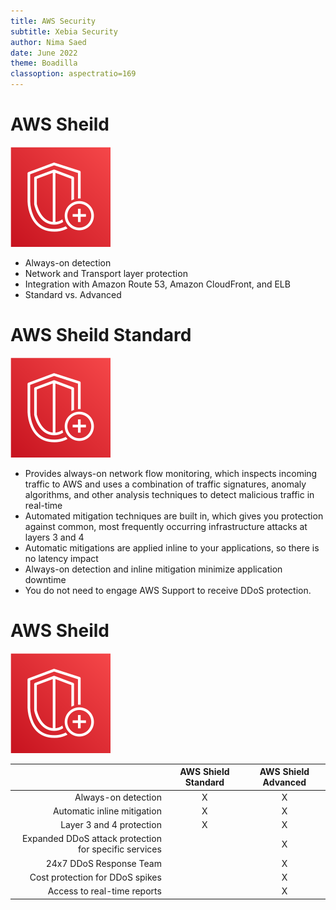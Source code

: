 ```yaml
---
title: AWS Security
subtitle: Xebia Security
author: Nima Saed
date: June 2022
theme: Boadilla
classoption: aspectratio=169
---
```


# AWS Sheild

![](../resources/images/aws_shield.svg)

- Always-on detection
- Network and Transport layer protection
- Integration with Amazon Route 53, Amazon CloudFront, and ELB
- Standard vs. Advanced

<!--

AWS Shield is a managed DDoS protection service that safeguards web applications that run on AWS. AWS Shield provides always-on detection and automatic inline mitigations that minimize application downtime and latency, so there is no need to engage AWS Support to benefit from DDoS protection.

There are two tiers of AWS Shield: Standard and Advanced. All AWS customers benefit from the automatic protections of AWS Shield Standard, at no additional charge. AWS Shield Standard defends against most common, frequently occurring network and transport layer DDoS attacks. For higher levels of protection against attacks targeting your web applications running on Amazon Elastic Compute Cloud (Amazon EC2), Elastic Load Balancing (ELB), Amazon CloudFront, and Amazon Route 53 resources, you can subscribe to AWS Shield Advanced.

-->

# AWS Sheild Standard

![](../resources/images/aws_shield.svg)

- Provides always-on network flow monitoring, which inspects incoming traffic to AWS and uses a combination of traffic signatures, anomaly algorithms, and other analysis techniques to detect malicious traffic in real-time
- Automated mitigation techniques are built in, which gives you protection against common, most frequently occurring infrastructure attacks at layers 3 and 4
- Automatic mitigations are applied inline to your applications, so there is no latency impact
- Always-on detection and inline mitigation minimize application downtime
- You do not need to engage AWS Support to receive DDoS protection.

# AWS Sheild

![](../resources/images/aws_shield.svg)

|  | AWS Shield Standard | AWS Shield Advanced |
| ---: | :---: | :---: |
| Always-on detection | X | X |
| Automatic inline mitigation | X | X |
| Layer 3 and 4 protection | X | X |
| Expanded DDoS attack protection for specific services |  | X |
| 24x7 DDoS Response Team |  | X |
| Cost protection for DDoS spikes |  | X |
| Access to real-time reports |  | X |

<!--

All AWS customers benefit from the automatic protections of AWS Shield Standard, at no additional charge. AWS Shield Standard defends against most common, frequently occurring network and transport layer DDoS attacks that target your website or applications. While AWS Shield Standard helps protect all AWS customers, you get particular benefit if you are using Amazon CloudFront and Amazon Route 53. These services receive comprehensive availability protection against all known infrastructure (Layer 3 and 4) attacks.

Here are some of the features of AWS Shield Standard:
- Provides always-on network flow monitoring, which inspects incoming traffic to AWS and uses a combination of traffic signatures, anomaly algorithms, and other analysis techniques to detect malicious traffic in real-time
- Automated mitigation techniques are built in, which gives you protection against common, most frequently occurring infrastructure attacks at layers 3 and 4
- Automatic mitigations are applied inline to your applications, so there is no latency impact
- Always-on detection and inline mitigation minimize application downtime
- You do not need to engage AWS Support to receive DDoS protection.

For higher levels of protection against DDoS attacks, AWS offers AWS Shield Advanced. Here are some of the features of AWS Shield Advanced:
Provides expanded DDoS attack protection for web applications running on the following resources: Amazon EC2, ELB, Amazon CloudFront, Amazon Route 53, AWS Global Accelerator. As an example of this added protection, if you use Shield Advanced to protect an Elastic IP address, during an attack Shield Advanced will automatically deploy your network ACLs to the border of the AWS network, which allows Shield Advanced to provide protection against larger DDoS events.

Gives you 24x7 access to the AWS DDoS Response Team (DRT) and protection against DDoS related spikes in your EC2, ELB, CloudFront or Route 53 charges
Exclusive access to advanced, real-time metrics and reports for extensive visibility into attacks on your AWS resources.

-->

